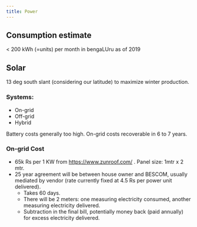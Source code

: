 ```yaml
---
title: Power
---
```


## Consumption estimate
< 200 kWh (=units) per month in bengaLUru as of 2019

## Solar
13 deg south slant (considering our latitude) to maximize winter production.

### Systems:
- On-grid
- Off-grid
- Hybrid

Battery costs generally too high. On-grid costs recoverable in 6 to 7 years.

### On-grid Cost
- 65k Rs per 1 KW from https://www.zunroof.com/ . Panel size: 1mtr x 2 mtr.
- 25 year agreement will be between house owner and BESCOM, usually mediated by vendor (rate currently fixed at 4.5 Rs per power unit delivered). 
  - Takes 60 days. 
  - There will be 2 meters: one measuring electricity consumed, another measuring electricity delivered. 
  - Subtraction in the final bill, potentially money back (paid annually) for excess electricity delivered.


